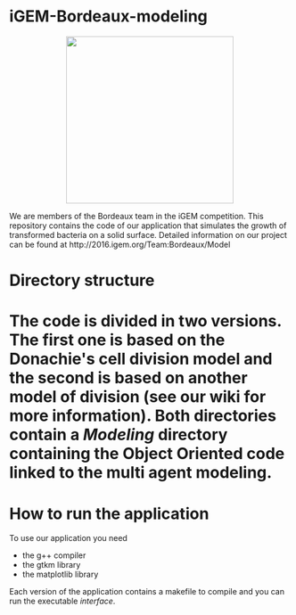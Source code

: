 # iGEM-Bordeaux-modeling

<p align="center">
<img src="http://2016.igem.org/wiki/images/a/ab/LogoTeamBordeaux.png" height="300"/>
</p>

<p>We are members of the Bordeaux team in the iGEM competition. 
This repository contains the code of our application that simulates the growth of transformed bacteria on a solid surface. Detailed information on our project can be found at http://2016.igem.org/Team:Bordeaux/Model </p>

<h1>Directory structure<h1>
<p>The code is divided in two versions. The first one is based on the Donachie's cell division model and the second is based on another model of division (see our wiki for more information). Both directories contain a <i>Modeling</i> directory containing the Object Oriented code linked to the multi agent modeling. </p>

<h1>How to run the application</h1>
To use our application you need 
<ul>
<li>the g++ compiler</li>
<li>the gtkm library</li>
<li>the matplotlib library</li>
</ul>

Each version of the application contains a makefile to compile and you can run the executable <i>interface</i>.

